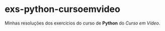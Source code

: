 # exs-python-cursoemvideo
 Minhas resoluções dos exercícios do curso de **Python** do *Curso em Vídeo*.
